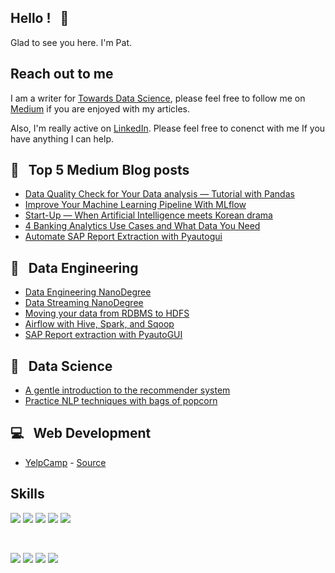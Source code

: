 ## Hello ! &nbsp; :wave:

Glad to see you here. I'm Pat.

## Reach out to me

I am a writer for [Towards Data Science](https://towardsdatascience.com/), please feel free to follow me on [Medium](https://padpathairush.medium.com/) if you are enjoyed with my articles.

Also, I'm really active on [LinkedIn](https://www.linkedin.com/in/pathairush/). Please feel free to conenct with me If you have anything I can help.

## :book: &nbsp; Top 5 Medium Blog posts
- [Data Quality Check for Your Data analysis — Tutorial with Pandas](https://towardsdatascience.com/data-quality-check-for-your-data-analysis-tutorial-with-pandas-7ee96d7dc4b6)
- [Improve Your Machine Learning Pipeline With MLflow](https://towardsdatascience.com/improve-your-machine-learning-pipeline-with-mlflow-6bdbb70fde36)
- [Start-Up — When Artificial Intelligence meets Korean drama](https://medium.com/dataprods/start-up-when-artificial-intelligence-meets-korean-drama-d7836bc0f4d9)
- [4 Banking Analytics Use Cases and What Data You Need](https://towardsdatascience.com/4-analytics-use-cases-in-banking-and-what-data-you-need-5f654235bbf)
- [Automate SAP Report Extraction with Pyautogui](https://towardsdatascience.com/automate-sap-report-extraction-with-pyautogui-f115ae19b653)


## 🔩 &nbsp; Data Engineering

- [Data Engineering NanoDegree](https://github.com/Pathairush/data_engineering_nanodegree)
- [Data Streaming NanoDegree](https://github.com/Pathairush/data_streaming_nanodegree)
- [Moving your data from RDBMS to HDFS](https://github.com/Pathairush/rdbms_to_hdfs_data_pipeline)
- [Airflow with Hive, Spark, and Sqoop](https://github.com/Pathairush/airflow_hive_spark_sqoop)
- [SAP Report extraction with PyautoGUI](https://github.com/Pathairush/automate_with_pyautogui)

## 🧪 &nbsp; Data Science

- [A gentle introduction to the recommender system](https://github.com/Pathairush/recommender_system)
- [Practice NLP techniques with bags of popcorn](https://github.com/Pathairush/learn_nlp_with_bags_of_popcorn)

## 💻 &nbsp; Web Development
- [YelpCamp](https://yelpcamp-ps.herokuapp.com/) - [Source](https://github.com/Pathairush/yelp_camp)

## Skills

![](https://img.shields.io/badge/code-Python-informational?style=flat-square&logoColor=white&color=blue)
![](https://img.shields.io/badge/code-R-informational?style=flat-square&logoColor=white&color=blue)
![](https://img.shields.io/badge/code-JS-informational?style=flat-square&logoColor=white&color=blue)
![](https://img.shields.io/badge/code-Pyspark-informational?style=flat-square&logoColor=white&color=blue)
![](https://img.shields.io/badge/code-SQL-informational?style=flat-square&logoColor=white&color=blue) 

<br>

![](https://img.shields.io/badge/ide-Vscode-informational?style=flat-square&logoColor=white&color=blue)
![](https://img.shields.io/badge/ide-Jupyter-informational?style=flat-square&logoColor=white&color=orange)
![](https://img.shields.io/badge/infra-AWS-informational?style=flat-square&logoColor=white&color=red)
![](https://img.shields.io/badge/infra-Docker-informational?style=flat-square&logoColor=white&color=red)
